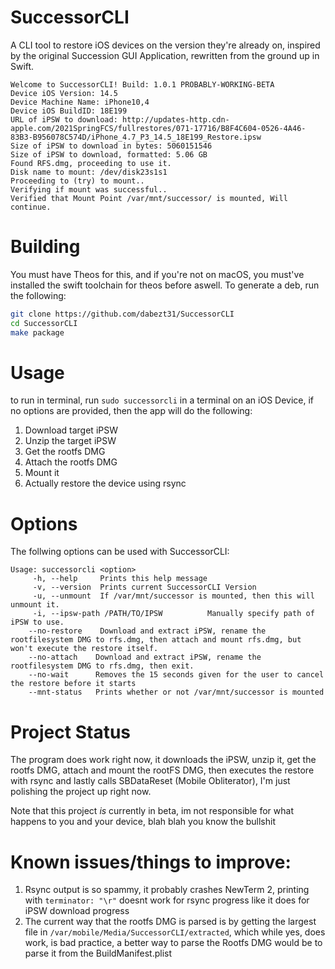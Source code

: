 # SuccessorCLI
A CLI tool to restore iOS devices on the version they're already on, inspired by the original Succession GUI Application, rewritten from the ground up in Swift.
```
Welcome to SuccessorCLI! Build: 1.0.1 PROBABLY-WORKING-BETA
Device iOS Version: 14.5
Device Machine Name: iPhone10,4
Device iOS BuildID: 18E199
URL of iPSW to download: http://updates-http.cdn-apple.com/2021SpringFCS/fullrestores/071-17716/B8F4C604-0526-4A46-83B3-B956078C574D/iPhone_4.7_P3_14.5_18E199_Restore.ipsw
Size of iPSW to download in bytes: 5060151546
Size of iPSW to download, formatted: 5.06 GB
Found RFS.dmg, proceeding to use it.
Disk name to mount: /dev/disk23s1s1
Proceeding to (try) to mount..
Verifying if mount was successful..
Verified that Mount Point /var/mnt/successor/ is mounted, Will continue.
```
# Building
You must have Theos for this, and if you're not on macOS, you must've installed the swift toolchain for theos before aswell.
To generate a deb, run the following:
```sh
git clone https://github.com/dabezt31/SuccessorCLI
cd SuccessorCLI
make package
```

# Usage
to run in terminal, run `sudo successorcli` in a terminal on an iOS Device, if no options are provided, then the app will do the following:
1. Download target iPSW
2. Unzip the target iPSW
3. Get the rootfs DMG 
4. Attach the rootfs DMG
5. Mount it
6. Actually restore the device using rsync

# Options  
The follwing options can be used with SuccessorCLI:
```SuccessorCLI - A CLI Utility to restore iOS devices, based off Succession
Usage: successorcli <option>
     -h, --help     Prints this help message
     -v, --version  Prints current SuccessorCLI Version
     -u, --unmount  If /var/mnt/successor is mounted, then this will unmount it.
     -i, --ipsw-path /PATH/TO/IPSW          Manually specify path of iPSW to use.
    --no-restore    Download and extract iPSW, rename the rootfilesystem DMG to rfs.dmg, then attach and mount rfs.dmg, but won't execute the restore itself.
    --no-attach    Download and extract iPSW, rename the rootfilesystem DMG to rfs.dmg, then exit.
    --no-wait      Removes the 15 seconds given for the user to cancel the restore before it starts
    --mnt-status   Prints whether or not /var/mnt/successor is mounted
```

# Project Status
The program does work right now, it downloads the iPSW, unzip it, get the rootfs DMG, attach and mount the rootFS DMG, then executes the restore with rsync and lastly calls SBDataReset (Mobile Obliterator), I'm just polishing the project up right now.

Note that this project *is* currently in beta, im not responsible for what happens to you and your device, blah blah you know the bullshit

# Known issues/things to improve:
1. Rsync output is so spammy, it probably crashes NewTerm 2, printing with `terminator: "\r"` doesnt work for rsync progress like it does for iPSW download progress
2. The current way that the rootfs DMG is parsed is by getting the largest file in `/var/mobile/Media/SuccessorCLI/extracted`, which while yes, does work, is bad practice, a better way to parse the Rootfs DMG would be to parse it from the BuildManifest.plist
